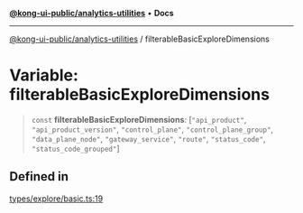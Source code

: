 [**@kong-ui-public/analytics-utilities**](../README.md) • **Docs**

***

[@kong-ui-public/analytics-utilities](../README.md) / filterableBasicExploreDimensions

# Variable: filterableBasicExploreDimensions

> `const` **filterableBasicExploreDimensions**: [`"api_product"`, `"api_product_version"`, `"control_plane"`, `"control_plane_group"`, `"data_plane_node"`, `"gateway_service"`, `"route"`, `"status_code"`, `"status_code_grouped"`]

## Defined in

[types/explore/basic.ts:19](https://github.com/Kong/public-ui-components/blob/main/packages/analytics/analytics-utilities/src/types/explore/basic.ts#L19)
